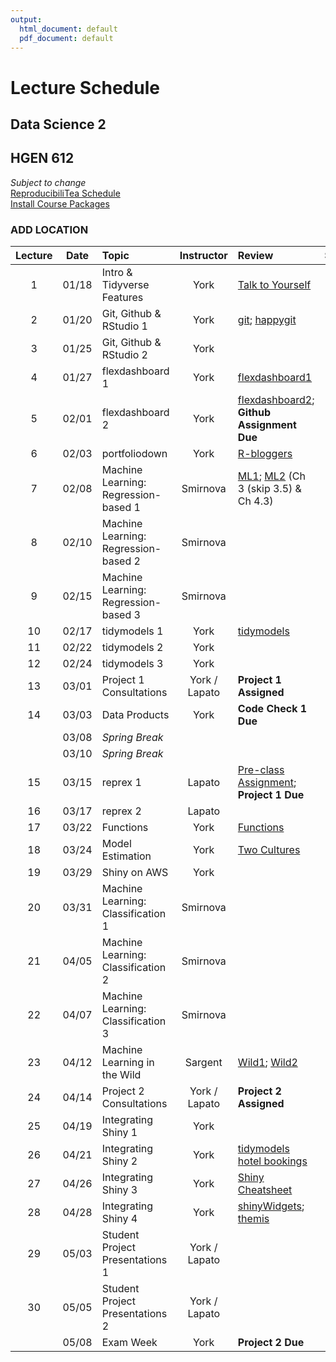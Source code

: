 ```yaml
---
output:
  html_document: default
  pdf_document: default
---
```


# Lecture Schedule
## Data Science 2
## HGEN 612
*Subject to change*  
[ReproducibiliTea Schedule](https://osf.io/g56qp/wiki/Schedule/)  
[Install Course Packages][25]


### ADD LOCATION

| Lecture | Date  | Topic                                | Instructor      | Review                                        | Slides       | Scripts    |  
| :-----: | :---: | :----------------------------------- | :-------------: | :-------------------------------------------- | :----------: | :--------: |
| 1       | 01/18 | Intro & Tidyverse Features           | York            | [Talk to Yourself][7]                         |  [1][26], [2][27] | [1][28]|
| 2       | 01/20 | Git, Github & RStudio 1              | York            | [git][1]; [happygit][2]                       |  [1][29]     |            |  
| 3       | 01/25 | Git, Github & RStudio 2              | York            |                                               |              |            |  
| 4       | 01/27 | flexdashboard 1                      | York            | [flexdashboard1][12]                          |  [1][33]     | [1][36]    |  
| 5       | 02/01 | flexdashboard 2                      | York            | [flexdashboard2][13]; **Github Assignment Due** |              | [1][37]    |  
| 6       | 02/03 | portfoliodown                        | York            | [R-bloggers][48]                              |              | [1][49]    |
| 7       | 02/08 | Machine Learning: Regression-based 1 | Smirnova        | [ML1][3]; [ML2][4] (Ch 3 (skip 3.5) & Ch 4.3) |  [1][38]     |            |  
| 8       | 02/10 | Machine Learning: Regression-based 2 | Smirnova        |                                               |  [1][39]     |            |  
| 9       | 02/15 | Machine Learning: Regression-based 3 | Smirnova        |                                               |              |            |  
| 10      | 02/17 | tidymodels 1                         | York            | [tidymodels][15]                              | [1][43]      | [1][44]    | 
| 11      | 02/22 | tidymodels 2                         | York            |                                               |              | [1][45]    |
| 12      | 02/24 | tidymodels 3                         | York            |                                               |              |            |  
| 13      | 03/01 | Project 1 Consultations              | York / Lapato   | **Project 1 Assigned**                        |              |            |  
| 14      | 03/03 | Data Products                        | York            | **Code Check 1 Due**                          |              | [1][47]    |  
|         | 03/08 | *Spring Break*                       |                 |                                               |              |            |
|         | 03/10 | *Spring Break*                       |                 |                                               |              |            |
| 15      | 03/15 | reprex 1                             | Lapato          | [Pre-class Assignment][17]; **Project 1 Due** |              |            |  
| 16      | 03/17 | reprex 2                             | Lapato          |                                               |              |            |  
| 17      | 03/22 | Functions                            | York            | [Functions][20]                               |              |            |  
| 18      | 03/24 | Model Estimation                     | York            | [Two Cultures][14]                            |              |            |  
| 19      | 03/29 | Shiny on AWS                         | York            |                                               |              |            |  
| 20      | 03/31 | Machine Learning: Classification 1   | Smirnova        |                                               |  [1][50]     |            |  
| 21      | 04/05 | Machine Learning: Classification 2   | Smirnova        |                                               |  [1][51]     |            |  
| 22      | 04/07 | Machine Learning: Classification 3   | Smirnova        |                                               |  [1][52]     |            |  
| 23      | 04/12 | Machine Learning in the Wild         | Sargent         | [Wild1][5]; [Wild2][6]                        |  [1][56]     |            |
| 24      | 04/14 | Project 2 Consultations              | York / Lapato   | **Project 2 Assigned**                        |              |            |  
| 25      | 04/19 | Integrating Shiny 1                  | York            |                                               |              | [1][57]    |  
| 26      | 04/21 | Integrating Shiny 2                  | York            | [tidymodels hotel bookings][21]               |              | [1][59], [2][60] |  
| 27      | 04/26 | Integrating Shiny 3                  | York            | [Shiny Cheatsheet][22]                        |              | [1][61], [2][62] |  
| 28      | 04/28 | Integrating Shiny 4                  | York            | [shinyWidgets][23]; [themis][24]              |              | [1][63], [2][64] |  
| 29      | 05/03 | Student Project Presentations 1      | York / Lapato   |                                               |              |            |  
| 30      | 05/05 | Student Project Presentations 2      | York / Lapato   |                                               |              |            |       
|         | 05/08 | Exam Week                            | York            | **Project 2 Due**                             |              |            |        


[1]: https://osf.io/4a26g "Democratic Science"
[2]: https://happygitwithr.com "happygitwithR"
[3]: https://osf.io/d7we8/ "Pine Beetle Data"
[4]: https://osf.io/nstcw/ "Introduction to Statistical Learning"
[5]: https://osf.io/rmtsx/ "Machine Learning and Science"
[6]: https://osf.io/gpt3h/ "Machine Learning and Aging Research"
[7]: https://rstudio.com/resources/rstudioconf-2020/don-t-repeat-yourself-talk-to-yourself-repeated-reporting-in-the-r-universe/ "DRY"
[8]: https://osf.io/wvfm2 "setup check"
[9]: https://computers.tutsplus.com/tutorials/navigating-the-terminal-a-gentle-introduction--mac-3855 "Navigating the Terminal"
[10]: https://happygitwithr.com/shell.html "The Shell"
[11]: https://jennybc.github.io/purrr-tutorial/ "Jenny Bryan's purrr examples"
[12]: https://blog.rstudio.com/2016/05/17/flexdashboard-easy-interactive-dashboards-for-r/ "Introducing flexdashboard"
[13]: https://rmarkdown.rstudio.com/flexdashboard/ "flexdashboard: Easy interactive dashboards for R"
[14]: https://osf.io/r3pyb/ "Statistical Modeling: The Two Cultures"
[15]: https://www.tidymodels.org/ "tidymodels"
[16]: https://rstudio.com/resources/rstudioglobal-2021/maintaining-the-house-the-tidyverse-built/ "rstudio::conf 2021"
[17]: https://forms.gle/tBtzGuRCu2hx722S6 "pre-class assignment"
[20]: https://r4ds.had.co.nz/functions.html "functions"
[21]: https://www.tidymodels.org/start/case-study/ "tidymodels hotel bookings"
[22]: https://shiny.rstudio.com/images/shiny-cheatsheet.pdf "Shiny Cheatsheet"
[23]: http://shinyapps.dreamrs.fr/shinyWidgets/ "shinyWidgets"
[24]: https://themis.tidymodels.org/index.html "themis recipe steps for unbalanced designs"
[25]: https://github.com/tpyork/hgen-612/blob/main/R/00_install-course-packages.R "install course packages"  
[26]: https://osf.io/q26ut/ "course setup" 
[27]: https://osf.io/ch8ur/ "tidyverse review"
[28]: https://github.com/tpyork/hgen-612/blob/main/R/01_tidyverse-features.R "tidyverse features"
[29]: https://osf.io/3cke6/ "git, Github, RStudio"
[30]: https://osf.io/cfx3n/ "command line survival guide"
[31]: https://github.com/tpyork/hgen-612/blob/main/command-line-resource/command_cheatsheet.txt "command line cheatsheet"
[32]: https://github.com/tpyork/hgen-612/blob/main/command-line-resource/important_commands.txt "important commands"
[33]: https://osf.io/q4s3z/ "flexdashboard primer"
[36]: https://github.com/tpyork/hgen-612/blob/main/R/05_flexdashboard_student.Rmd "flexdashboard 1"
[37]: https://github.com/tpyork/hgen-612/blob/main/R/06_flexdashboard_2_student.Rmd "flexdashboard 2"
[38]: https://osf.io/r2gta/ "machine learning regression 1"
[39]: https://osf.io/ds9y6/ "machine learning regression 2"
[40]: https://drive.google.com/file/d/1xtiuk06eTNQzmiMrCIYqTssP5vWirTEB/view?usp=sharing "ML video 1"
[41]: https://drive.google.com/file/d/1rzkMrntGKYK427OPrX-jPIoMMJHbd_Hg/view?usp=sharing "ML video 2"
[42]: https://drive.google.com/file/d/1iOEbj4wELx9eESs-IsAS18iHfsNG4YYj/view?usp=sharing "ML video 3"
[43]: https://osf.io/2dy38/ "tidymodels primer"
[44]: https://github.com/tpyork/hgen-612/blob/main/R/10_tidymodels_starter-pack.Rmd "tidymodels starter pack.Rmd"
[45]: https://github.com/tpyork/hgen-612/blob/main/R/10_tidymodels_1.R "tidymodels 2"
[46]: https://github.com/tpyork/hgen-612/blob/main/assignments/project-1/project-1.md "project 1"
[47]: https://github.com/tpyork/hgen-612/blob/main/R/12_Machine-Learning-Regression_tidymodels.R "pine beetles recode"
[48]: https://www.r-bloggers.com/2021/12/introducing-portfoliodown-the-data-science-portfolio-website-builder/ "portfoliodown blog"
[49]: https://github.com/tpyork/hgen-612/blob/main/R/19_portfoliodown.R "portfoliodown script"
[50]: https://osf.io/jd4nq/ "ML classification 1"
[51]: https://osf.io/hswq9/ "ML classification 2"
[52]: https://osf.io/9tm4h/ "ML classification 3"
[53]: https://drive.google.com/drive/folders/1qmX6B5mBt93Id0rKjF6YX2h3iyiZMOqh?usp=sharing "ML classification video 1"
[54]: https://drive.google.com/drive/u/1/folders/1Gt3V4hoHG8ytNUHj0Z7zFLo3kH5gNRgV "ML classification video 2"
[55]: https://drive.google.com/drive/u/1/folders/1zC4us0GSc-_PaJvb4wAdEDr0xKDhq1hC "ML classification video 3"
[56]: https://osf.io/8umgk/ "ML in the Wild"
[57]: https://github.com/tpyork/hgen-612/blob/main/R/25_shiny-flexdashboard.R "hotels model code"
[58]: https://github.com/tpyork/hgen-612/blob/main/assignments/project-2/project-2.md "project-2"
[59]: https://github.com/tpyork/hgen-612/blob/main/R/26_shiny_checkpoint-1.Rmd "shiny script 1"
[60]: https://github.com/tpyork/hgen-612/blob/main/R/26_shiny_checkpoint-2.Rmd "shiny script 2"
[61]: https://github.com/tpyork/hgen-612/blob/main/R/26_shiny_checkpoint-3.Rmd "shiny script 3"
[62]: https://github.com/tpyork/hgen-612/blob/main/R/26_shiny_checkpoint-4.Rmd "shiny script 4"
[63]: https://github.com/tpyork/hgen-612/blob/main/R/26_shiny_checkpoint-5.Rmd "shiny script 5"
[64]: https://github.com/tpyork/hgen-612/blob/main/R/26_shiny_checkpoint-6.Rmd "shiny script 6"
